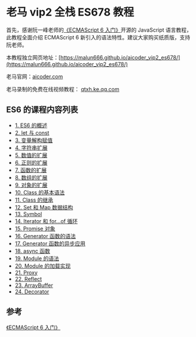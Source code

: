 # 老马 vip2 全栈 ES678 教程

首先，感谢阮一峰老师的[《ECMAScript 6 入门》](http://es6.ruanyifeng.com/)开源的 JavaScript 语言教程，此教程全面介绍 ECMAScript 6 新引入的语法特性。建议大家购买纸质版，支持阮老师。

本教程独立网页地址：[https://malun666.github.io/aicoder_vip2_es678/](https://malun666.github.io/aicoder_vip2_es678/)

老马官网：[aicoder.com](http://aicoder.com)

老马录制的免费在线视频教程： [qtxh.ke.qq.com](http://qtxh.ke.qq.com/)

## ES6 的课程内容列表

- [1. ES6 的概述](/pages/es6/01es6_first.md)
- [2. let 与 const](/pages/es6/02let_const.md)
- [3. 变量解构赋值](/pages/es6/03destructuring.md)
- [4. 字符串扩展](/pages/es6/04string.md)
- [5. 数值的扩展](/pages/es6/05number.md)
- [6. 正则的扩展](/pages/es6/06regex.md)
- [7. 函数的扩展](/pages/es6/07function.md)
- [8. 数组的扩展](/pages/es6/08array.md)
- [9. 对象的扩展](/pages/es6/09object.md)
- [10. Class 的基本语法](/pages/es6/10class.md)
- [11. Class 的继承](/pages/es6/11class-extends.md)
- [12. Set 和 Map 数据结构](/pages/es6/12set-map.md)
- [13. Symbol](/pages/es6/13symbol.md)
- [14. Iterator 和 for...of 循环](/pages/es6/14iterator.md)
- [15. Promise 对象](/pages/es6/15promise.md)
- [16. Generator 函数的语法](/pages/es6/16generator.md)
- [17. Generator 函数的异步应用](/pages/es6/17generator-async.md)
- [18. async 函数](/pages/es6/18async.md)
- [19. Module 的语法](/pages/es6/19module.md)
- [20. Module 的加载实现](/pages/es6/20module-loader.md)
- [21. Proxy](/pages/es6/proxy.md)
- [22. Reflect](/pages/es6/reflect.md)
- [23. ArrayBuffer](/pages/es6/arraybuffer.md)
- [24. Decorator](/pages/es6/decorator.md)

## 参考

[《ECMAScript 6 入门》](http://es6.ruanyifeng.com/)
